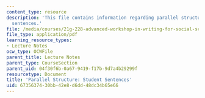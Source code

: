 ```yaml
---
content_type: resource
description: 'This file contains information regarding parallel structure: Student
  sentences.'
file: /media/courses/21g-228-advanced-workshop-in-writing-for-social-sciences-and-architecture-els-spring-2007/6735637430bb42e8d6dd48dc34b65e66_MIT21G.228S07_parallel_str.pdf
file_type: application/pdf
learning_resource_types:
- Lecture Notes
ocw_type: OCWFile
parent_title: Lecture Notes
parent_type: CourseSection
parent_uid: 04f30f6b-0a67-9419-f17b-9d7a4b29299f
resourcetype: Document
title: 'Parallel Structure: Student Sentences'
uid: 67356374-30bb-42e8-d6dd-48dc34b65e66
---
```

